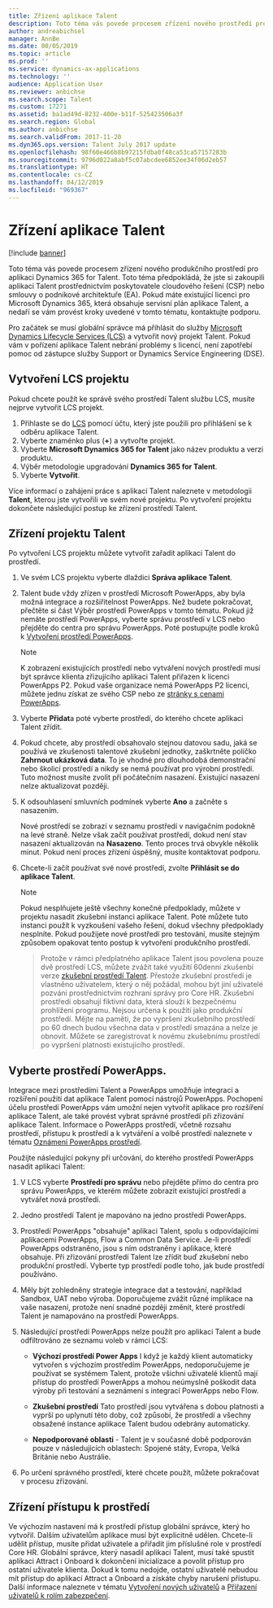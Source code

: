 ```yaml
---
title: Zřízení aplikace Talent
description: Toto téma vás povede procesem zřízení nového prostředí pro aplikaci Dynamics 365 for Talent.
author: andreabichsel
manager: AnnBe
ms.date: 00/05/2019
ms.topic: article
ms.prod: ''
ms.service: dynamics-ax-applications
ms.technology: ''
audience: Application User
ms.reviewer: anbichse
ms.search.scope: Talent
ms.custom: 17271
ms.assetid: ba1ad49d-8232-400e-b11f-525423506a3f
ms.search.region: Global
ms.author: anbichse
ms.search.validFrom: 2017-11-20
ms.dyn365.ops.version: Talent July 2017 update
ms.openlocfilehash: 98f60e466b8b97215fdba0f48ca53ca57157283b
ms.sourcegitcommit: 9796d022a8abf5c07abcdee6852ee34f06d2eb57
ms.translationtype: HT
ms.contentlocale: cs-CZ
ms.lasthandoff: 04/12/2019
ms.locfileid: "969367"
---
```

# <a name="provision-talent"></a>Zřízení aplikace Talent

[!include [banner](includes/banner.md)]

Toto téma vás povede procesem zřízení nového produkčního prostředí pro aplikaci Dynamics 365 for Talent. Toto téma předpokládá, že jste si zakoupili aplikaci Talent prostřednictvím poskytovatele cloudového řešení (CSP) nebo smlouvy o podnikové architektuře (EA). Pokud máte existující licenci pro Microsoft Dynamics 365, která obsahuje servisní plán aplikace Talent, a nedaří se vám provést kroky uvedené v tomto tématu, kontaktujte podporu.

Pro začátek se musí globální správce má přihlásit do služby [Microsoft Dynamics Lifecycle Services (LCS)](https://lcs.dynamics.com) a vytvořit nový projekt Talent. Pokud vám v pořízení aplikace Talent nebrání problémy s licencí, není zapotřebí pomoc od zástupce služby Support or Dynamics Service Engineering (DSE).

## <a name="create-an-lcs-project"></a>Vytvoření LCS projektu
Pokud chcete použít ke správě svého prostředí Talent službu LCS, musíte nejprve vytvořit LCS projekt.

1. Přihlaste se do [LCS](https://lcs.dynamics.com/Logon/Index) pomocí účtu, který jste použili pro přihlášení se k odběru aplikace Talent.
2. Vyberte znaménko plus (**+**) a vytvořte projekt.
3. Vyberte **Microsoft Dynamics 365 for Talent** jako název produktu a verzi produktu.
4. Výběr metodologie upgradování **Dynamics 365 for Talent**.
5. Vyberte **Vytvořit**.

Více informací o zahájení práce s aplikací Talent naleznete v metodologii **Talent**, kterou jste vytvořili ve svém nové projektu. Po vytvoření projektu dokončete následující postup ke zřízení prostředí Talent.

## <a name="provision-a-talent-project"></a>Zřízení projektu Talent
Po vytvoření LCS projektu můžete vytvořit zařadit aplikaci Talent do prostředí.

1. Ve svém LCS projektu vyberte dlaždici **Správa aplikace Talent**.
2. Talent bude vždy zřízen v prostředí Microsoft PowerApps, aby byla možná integrace a rozšiřitelnost PowerApps. Než budete pokračovat, přečtěte si část Výběr prostředí PowerApps v tomto tématu. Pokud již nemáte prostředí PowerApps, vyberte správu prostředí v LCS nebo přejděte do centra pro správu PowerApps. Poté postupujte podle kroků k [Vytvoření prostředí PowerApps](https://docs.microsoft.com/en-us/powerapps/administrator/create-environment).

    > [!NOTE]
    > K zobrazení existujících prostředí nebo vytváření nových prostředí musí být správce klienta zřizujícího aplikaci Talent přiřazen k licenci PowerApps P2. Pokud vaše organizace nemá PowerApps P2 licenci, můžete jednu získat ze svého CSP nebo ze [stránky s cenami PowerApps](https://powerapps.microsoft.com/en-us/pricing/).

4. Vyberte **Přidat**a poté vyberte prostředí, do kterého chcete aplikaci Talent zřídit.
5. Pokud chcete, aby prostředí obsahovalo stejnou datovou sadu, jaká se používá ve zkušenosti talentové zkušební jednotky, zaškrtněte políčko **Zahrnout ukázková data**. To je vhodné pro dlouhodobá demonstrační nebo školicí prostředí a nikdy se nemá používat pro výrobní prostředí.  Tuto možnost musíte zvolit při počátečním nasazení. Existující nasazení nelze aktualizovat později.
6. K odsouhlasení smluvních podmínek vyberte **Ano** a začněte s nasazením.

    Nové prostředí se zobrazí v seznamu prostředí v navigačním podokně na levé straně. Nelze však začít používat prostředí, dokud není stav nasazení aktualizován na **Nasazeno**. Tento proces trvá obvykle několik minut. Pokud není proces zřízení úspěšný, musíte kontaktovat podporu.

7. Chcete-li začít používat své nové prostředí, zvolte **Přihlásit se do aplikace Talent**.

    > [!NOTE]
    > Pokud nesplňujete ještě všechny konečné předpoklady, můžete v projektu nasadit zkušební instanci aplikace Talent. Poté můžete tuto instanci použít k vyzkoušení vašeho řešení, dokud všechny předpoklady nesplníte. Pokud použijete nové prostředí pro testování, musíte stejným způsobem opakovat tento postup k vytvoření produkčního prostředí.

    > Protože v rámci předplatného aplikace Talent jsou povolena pouze dvě prostředí LCS, můžete zvážit také využití 60denní zkušenbí verze [zkušební prostředí Talent](https://dynamics.microsoft.com/en-us/talent/overview/). Přestože zkušební prostředí je vlastněno uživatelem, který o něj požádal, mohou být jiní uživatelé pozváni prostřednictvím rozhraní správy pro Core HR. Zkušební prostředí obsahují fiktivní data, která slouží k bezpečnému prohlížení programu. Nejsou určena k použití jako produkční prostředí. Mějte na paměti, že po vypršení zkušebního prostředí po 60 dnech budou všechna data v prostředí smazána a nelze je obnovit. Můžete se zaregistrovat k novému zkušebnímu prostředí po vypršení platnosti existujícího prostředí.

## <a name="select-a-powerapps-environment"></a>Vyberte prostředí PowerApps.

Integrace mezi prostředími Talent a PowerApps umožňuje integraci a rozšíření použití dat aplikace Talent pomocí nástrojů PowerApps. Pochopení účelu prostředí PowerApps vám umožní nejen vytvořit aplikace pro rozšíření aplikace Talent, ale také provést vybrat správné prostředí při zřizování aplikace Talent. Informace o PowerApps prostředí, včetně rozsahu prostředí, přístupu k prostředí a k vytváření a volbě prostředí naleznete v tématu [Oznámení PowerApps prostředí](https://powerapps.microsoft.com/en-us/blog/powerapps-environments/). 

Použijte následující pokyny při určování, do kterého prostředí PowerApps nasadit aplikaci Talent: 

1. V LCS vyberte **Prostředí pro správu** nebo přejděte přímo do centra pro správu PowerApps, ve kterém můžete zobrazit existující prostředí a vytvářet nová prostředí.
2. Jedno prostředí Talent je mapováno na jedno prostředí PowerApps.
3. Prostředí PowerApps "obsahuje" aplikaci Talent, spolu s odpovídajícími aplikacemi PowerApps, Flow a Common Data Service. Je-li prostředí PowerApps odstraněno, jsou s ním odstraněny i aplikace, které obsahuje. Při zřizování prostředí Talent lze zřídit buď zkušební nebo produkční prostředí. Vyberte typ prostředí podle toho, jak bude prostředí používáno. 
4. Měly být zohledněny strategie integrace dat a testování, například Sandbox, UAT nebo výroba. Doporučujeme zvážit různé implikace na vaše nasazení, protože není snadné později změnit, které prostředí Talent je namapováno na prostředí PowerApps.
5. Následující prostředí PowerApps nelze použít pro aplikaci Talent a bude odfiltrováno ze seznamu voleb v rámci LCS:
 
    - **Výchozí prostředí Power Apps** I když je každý klient automaticky vytvořen s výchozím prostředím PowerApps, nedoporučujeme je používat se systémem Talent, protože všichni uživatelé klientů mají přístup do prostředí PowerApps a mohou neúmyslně poškodit data výroby při testování a seznámení s integrací PowerApps nebo Flow.
   
    - **Zkušební prostředí** Tato prostředí jsou vytvářena s dobou platnosti a vyprší po uplynutí této doby, což způsobí, že prostředí a všechny obsažené instance aplikace Talent budou odebrány automaticky.
   
    - **Nepodporované oblasti** - Talent je v současné době podporován pouze v následujících oblastech: Spojené státy, Evropa, Velká Británie nebo Austrálie.
  
6. Po určení správného prostředí, které chcete použít, můžete pokračovat v procesu zřizování. 
 
## <a name="grant-access-to-the-environment"></a>Zřízení přístupu k prostředí
Ve výchozím nastavení má k prostředí přístup globální správce, který ho vytvořil. Dalším uživatelům aplikace musí být explicitně udělen. Chcete-li udělit přístup, musíte přidat uživatele a přiřadit jim příslušné role v prostředí Core HR. Globální správce, který nasadil aplikaci Talent, musí také spustit aplikaci Attract i Onboard k dokončení inicializace a povolit přístup pro ostatní uživatele klienta.  Dokud k tomu nedojde, ostatní uživatelé nebudou mít přístup do aplikací Attract a Onboard a získáte chyby narušení přístupu. Další informace naleznete v tématu [Vytvoření nových uživatelů](https://docs.microsoft.com/en-us/dynamics365/unified-operations/dev-itpro/sysadmin/tasks/create-new-users) a [Přiřazení uživatelů k rolím zabezpečení](https://docs.microsoft.com/en-us/dynamics365/unified-operations/dev-itpro/sysadmin/tasks/assign-users-security-roles). 
